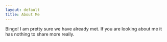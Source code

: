 ```yaml
---
layout: default
title: About Me
---
```


Bingo! I am pretty sure we have already met. If you are looking about me it has nothing to share more really. 
